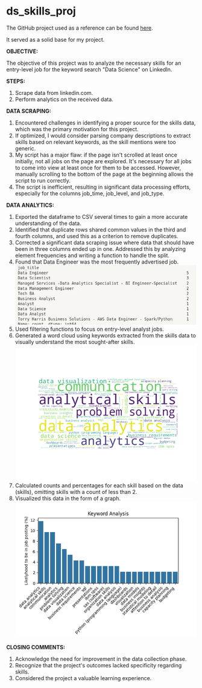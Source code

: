 # ds_skills_proj

The GitHub project used as a reference can be found [here](https://github.dev/lukebarousse/Job_Analysis/blob/b9ed4b6109f6439f231a6f1fa9341633b5370f81/LinkedIn.ipynb).

It served as a solid base for my project.

**OBJECTIVE:**

The objective of this project was to analyze the necessary skills for an entry-level job for the keyword search "Data Science" on LinkedIn.

**STEPS:**

1. Scrape data from linkedin.com.
2. Perform analytics on the received data.

**DATA SCRAPING:**

1. Encountered challenges in identifying a proper source for the skills data, which was the primary motivation for this project.
2. If optimized, I would consider parsing company descriptions to extract skills based on relevant keywords, as the skill mentions were too generic.
3. My script has a major flaw: if the page isn't scrolled at least once initially, not all jobs on the page are explored. It's necessary for all jobs to come into view at least once for them to be accessed. However, manually scrolling to the bottom of the page at the beginning allows the script to run correctly.
4. The script is inefficient, resulting in significant data processing efforts, especially for the columns job_time, job_level, and job_type.

**DATA ANALYTICS:**

1. Exported the dataframe to CSV several times to gain a more accurate understanding of the data.
2. Identified that duplicate rows shared common values in the third and fourth columns, and used this as a criterion to remove duplicates.
3. Corrected a significant data scraping issue where data that should have been in three columns ended up in one. Addressed this by analyzing element frequencies and writing a function to handle the split.
4. Found that Data Engineer was the most frequently advertised job.
   ![Job Frequency](images/job_freq.png)
5. Used filtering functions to focus on entry-level analyst jobs.
6. Generated a word cloud using keywords extracted from the skills data to visually understand the most sought-after skills.
   ![Word Cloud](images/word_cloud.png)
7. Calculated counts and percentages for each skill based on the data (skills), omitting skills with a count of less than 2.
8. Visualized this data in the form of a graph.
   ![Skills Frequency](images/skills_freq.png)

**CLOSING COMMENTS:**

1. Acknowledge the need for improvement in the data collection phase.
2. Recognize that the project's outcomes lacked specificity regarding skills.
3. Considered the project a valuable learning experience.
